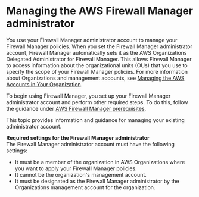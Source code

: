 # Managing the AWS Firewall Manager administrator<a name="fms-administrator"></a>

You use your Firewall Manager administrator account to manage your Firewall Manager policies\. When you set the Firewall Manager administrator account, Firewall Manager automatically sets it as the AWS Organizations Delegated Administrator for Firewall Manager\. This allows Firewall Manager to access information about the organizational units \(OUs\) that you use to specify the scope of your Firewall Manager policies\. For more information about Organizations and management accounts, see [Managing the AWS Accounts in Your Organization](https://docs.aws.amazon.com/organizations/latest/userguide/orgs_manage_accounts.html)\.

To begin using Firewall Manager, you set up your Firewall Manager administrator account and perform other required steps\. To do this, follow the guidance under [AWS Firewall Manager prerequisites](fms-prereq.md)\. 

This topic provides information and guidance for managing your existing administrator account\. 

**Required settings for the Firewall Manager administrator**  
The Firewall Manager administrator account must have the following settings: 
+ It must be a member of the organization in AWS Organizations where you want to apply your Firewall Manager policies\. 
+ It cannot be the organization's management account\.
+ It must be designated as the Firewall Manager administrator by the Organizations management account for the organization\.
